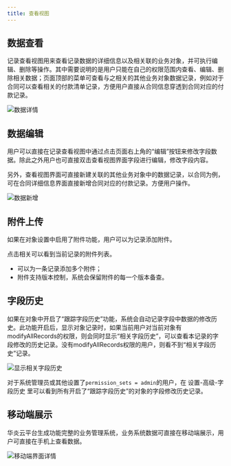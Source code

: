 ```yaml
---
title: 查看视图
---
```


## 数据查看

记录查看视图用来查看记录数据的详细信息以及相关联的业务对象，并可执行编辑、删除等操作。其中需要说明的是用户只能在自己的权限范围内查看、编辑、删除相关数据；页面顶部的菜单可查看与之相关的其他业务对象数据记录，例如对于合同可以查看相关的付款清单记录，方便用户直接从合同信息穿透到合同对应的付款记录。

![数据详情](/assets/record_list_detail.png)

## 数据编辑

用户可以直接在记录查看视图中通过点击页面右上角的“编辑”按钮来修改字段数据。除此之外用户也可直接双击查看视图界面字段进行编辑，修改字段内容。

另外，查看视图界面可直接新建关联的其他业务对象中的数据记录，以合同为例，可在合同详细信息界面直接新增合同对应的付款记录。方便用户操作。

![数据新增](/assets/record_data_edit.png)

## 附件上传

如果在对象设置中启用了附件功能，用户可以为记录添加附件。

点击相关可以看到当前记录的附件列表。
- 可以为一条记录添加多个附件；
- 附件支持版本控制，系统会保留附件的每一个版本备查。


## 字段历史

如果在对象中开启了“跟踪字段历史”功能，系统会自动记录字段中数据的修改历史。此功能开启后，显示对象记录时，如果当前用户对当前对象有modifyAllRecords的权限，则会同时显示“相关字段历史”，可以查看本记录的字段修改的历史记录。没有modifyAllRecords权限的用户，则看不到“相关字段历史”记录。

![显示相关字段历史](/assets/record_history.png)

对于系统管理员或其他设置了`permission_sets = admin`的用户，在 设置-高级-字段历史 里可以看到所有开启了“跟踪字段历史”的对象的字段修改历史记录。


## 移动端展示

华炎云平台生成功能完整的业务管理系统，业务系统数据可直接在移动端展示，用户可直接在手机上查看数据。

![移动端界面详情](/assets/record_mobile.png)

